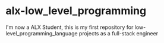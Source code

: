 # alx-low_level_programming
I'm now a ALX Student, this is my first repository for low-level_programming_language projects as a full-stack engineer

